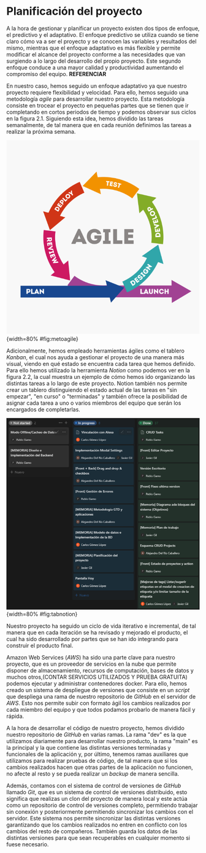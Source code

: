 # Planificación del proyecto

A la hora de gestionar y planificar un proyecto existen dos tipos de enfoque, el predictivo y el adaptativo. El enfoque predictivo se utiliza cuando se tiene claro cómo va a ser el proyecto y se conocen las variables y resultados del mismo, mientras que el enfoque adaptativo es más flexible y permite modificar el alcance del proyecto conforme a las necesidades que van surgiendo a lo largo del desarrollo del propio proyecto. Este segundo enfoque conduce a una mayor calidad y productividad aumentando el compromiso del equipo. **REFERENCIAR**

En nuestro caso, hemos seguido un enfoque adaptativo ya que nuestro proyecto requiere flexibilidad y velocidad. Para ello, hemos seguido una metodología _agile_ para desarrollar nuestro proyecto. Esta metodología consiste en trocear el proyecto en pequeñas partes que se tienen que ir completando en cortos periodos de tiempo y podemos observar sus ciclos en la figura 2.1. Siguiendo esta idea, hemos dividido las tareas semanalmente, de tal manera que en cada reunión definimos las tareas a realizar la próxima semana.

![Ciclo metodologías agile](img/metoagile.png){width=80% #fig:metoagile}

Adicionalmente, hemos empleado herramientas ágiles como el tablero _Kanban_, el cual nos ayuda a gestionar el proyecto de una manera más visual, viendo en qué estado se encuentra cada tarea que hemos definido. Para ello hemos utilizado la herramienta _Notion_ como podemos ver en la figura 2.2, la cual muestra un ejemplo de cómo hemos ido organizando las distintas tareas a lo largo de este proyecto. Notion también nos permite crear un tablero distinguiendo el estado actual de las tareas en "sin empezar", "en curso" o "terminadas" y también ofrece la posibilidad de asignar cada tarea a uno o varios miembros del equipo que serán los encargados de completarlas.

![Tablero de las tareas en Notion](img/tabnotion.png){width=80% #fig:tabnotion}

Nuestro proyecto ha seguido un ciclo de vida iterativo e incremental, de tal manera que en cada iteración se ha revisado y mejorado el producto, el cual ha sido desarrollado por partes que se han ido integrando para construir el producto final.

Amazon Web Services (_AWS_) ha sido una parte clave para nuestro proyecto, que es un proveedor de servicios en la nube que permite disponer de almacenamiento, recursos de computación, bases de datos y muchos otros,(CONTAR SERVICIOS UTILIZADOS Y PRUEBA GRATUITA) podemos ejecutar y administrar contenedores docker. Para ello, hemos creado un sistema de despliegue de versiones que consiste en un _script_ que despliega una rama de nuestro repositorio de _GitHub_ en el servidor de _AWS_. Esto nos permite subir con formato ágil los cambios realizados por cada miembro del equipo y que todos podamos probarlo de manera fácil y rápida.

A la hora de desarrollar el código de nuestro proyecto, hemos dividido nuestro repositorio de _GitHub_ en varias ramas. La rama "dev" es la que utilizamos diariamente para desarrollar nuestro producto, la rama "main" es la principal y la que contiene las distintas versiones terminadas y funcionales de la aplicación y, por último, tenemos ramas auxiliares que utilizamos para realizar pruebas de código, de tal manera que si los cambios realizados hacen que otras partes de la aplicación no funcionen, no afecte al resto y se pueda realizar un _backup_ de manera sencilla.

Además, contamos con el sistema de control de versiones de _GitHub_ llamado _Git_, que es un sistema de control de versiones distribuido, esto significa que realizas un clon del proyecto de manera local y este actúa como un repositorio de control de versiones completo, permitiendo trabajar sin conexión y posteriormente permitiendo sincronizar los cambios con el servidor. Este sistema nos permite sincronizar las distintas versiones garantizando que los cambios realizados no entren en conflicto con los cambios del resto de compañeros. También guarda los datos de las distintas versiones para que sean recuperables en cualquier momento si fuese necesario.
